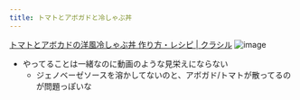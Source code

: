 ```yaml
---
title: トマトとアボガドと冷しゃぶ丼
---
```


[トマトとアボカドの洋風冷しゃぶ丼 作り方・レシピ | クラシル](https://www.kurashiru.com/recipes/36669f32-24d3-4b5a-8432-cffbfcd87d27)
![image](https://gyazo.com/2ed3e6e87bb5e8868dc308c85cf507c7/thumb/1000)

* やってることは一緒なのに動画のような見栄えにならない
  * ジェノベーゼソースを溶かしてないのと、アボガド/トマトが散ってるのが問題っぽいな
